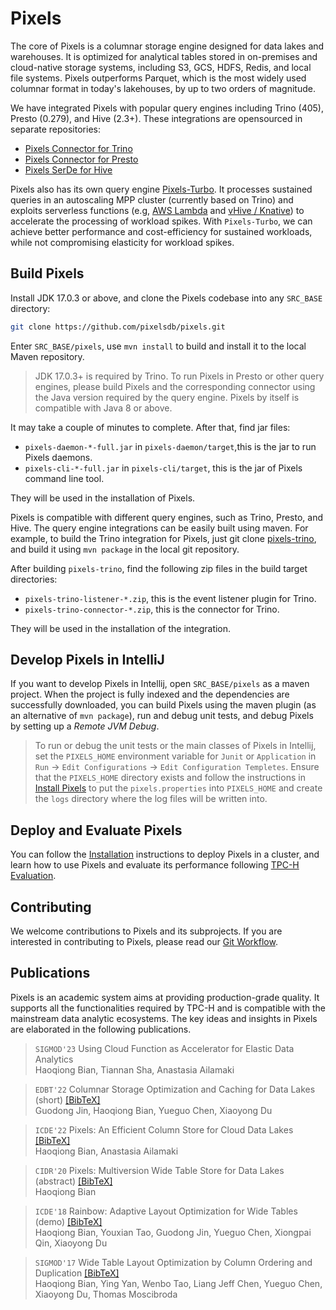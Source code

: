Pixels
=======

The core of Pixels is a columnar storage engine designed for data lakes and warehouses.
It is optimized for analytical tables stored in on-premises and cloud-native storage systems,
including S3, GCS, HDFS, Redis, and local file systems.
Pixels outperforms Parquet, which is the most widely used columnar format in today's lakehouses, by up to two orders of magnitude.

We have integrated Pixels with popular query engines including Trino (405), Presto (0.279), and Hive (2.3+). These
integrations are opensourced in separate repositories:
* [Pixels Connector for Trino](https://github.com/pixelsdb/pixels-trino)
* [Pixels Connector for Presto](https://github.com/pixelsdb/pixels-presto)
* [Pixels SerDe for Hive](https://github.com/pixelsdb/pixels-hive)

Pixels also has its own query engine [Pixels-Turbo](pixels-turbo).
It processes sustained queries in an autoscaling MPP cluster (currently based on Trino) and exploits serverless functions 
(e.g, [AWS Lambda](https://aws.amazon.com/lambda/) and [vHive / Knative](https://github.com/vhive-serverless/vHive)) 
to accelerate the processing of workload spikes. With `Pixels-Turbo`, we can achieve better performance and cost-efficiency 
for sustained workloads, while not compromising elasticity for workload spikes.


## Build Pixels

Install JDK 17.0.3 or above, and clone the Pixels codebase into any `SRC_BASE` directory:
```bash
git clone https://github.com/pixelsdb/pixels.git
```
Enter `SRC_BASE/pixels`, use `mvn install` to build and install it to the local Maven repository.
> JDK 17.0.3+ is required by Trino. To run Pixels in Presto or other query engines, please build Pixels and the corresponding connector
> using the Java version required by the query engine. Pixels by itself is compatible with Java 8 or above.

It may take a couple of minutes to complete. After that, find jar files:
* `pixels-daemon-*-full.jar` in `pixels-daemon/target`,this is the jar to run Pixels daemons.
* `pixels-cli-*-full.jar` in `pixels-cli/target`, this is the jar of Pixels command line tool.

They will be used in the installation of Pixels.

Pixels is compatible with different query engines, such as Trino, Presto, and Hive.
The query engine integrations can be easily built using maven.
For example, to build the Trino integration for Pixels, just git clone [pixels-trino](https://github.com/pixelsdb/pixels-trino), 
and build it using `mvn package` in the local git repository.

After building `pixels-trino`, find the following zip files in the build target directories:
* `pixels-trino-listener-*.zip`, this is the event listener plugin for Trino.
* `pixels-trino-connector-*.zip`, this is the connector for Trino.

They will be used in the installation of the integration.


## Develop Pixels in IntelliJ

If you want to develop Pixels in Intellij, open `SRC_BASE/pixels` as a maven project.
When the project is fully indexed and the dependencies are successfully downloaded, 
you can build Pixels using the maven plugin (as an alternative of `mvn package`), run and debug unit tests, and debug Pixels by
setting up a *Remote JVM Debug*.

> To run or debug the unit tests or the main classes of Pixels in Intellij, set the `PIXELS_HOME` environment
> variable for `Junit` or `Application` in `Run` -> `Edit Configurations` -> `Edit Configuration Templetes`.
> Ensure that the `PIXELS_HOME` directory exists and follow the instructions in [Install Pixels](docs/INSTALL.md#install-pixels) to put
> the `pixels.properties` into `PIXELS_HOME` and create the `logs` directory where the log files will be
> written into.


## Deploy and Evaluate Pixels

You can follow the [Installation](docs/INSTALL.md) instructions to deploy Pixels in a cluster,
and learn how to use Pixels and evaluate its performance following [TPC-H Evaluation](docs/TPC-H.md).


## Contributing

We welcome contributions to Pixels and its subprojects. If you are interested in contributing to Pixels, 
please read our [Git Workflow](https://github.com/pixelsdb/pixels/wiki/Git-Workflow).


## Publications

Pixels is an academic system aims at providing production-grade quality. It supports all the functionalities required by TPC-H and
is compatible with the mainstream data analytic ecosystems.
The key ideas and insights in Pixels are elaborated in the following publications.

> `SIGMOD'23` Using Cloud Function as Accelerator for Elastic Data Analytics\
> Haoqiong Bian, Tiannan Sha, Anastasia Ailamaki

> `EDBT'22` Columnar Storage Optimization and Caching for Data Lakes (short) [[BibTeX]](https://dblp.org/rec/conf/edbt/JinBC022.html?view=bibtex)\
> Guodong Jin, Haoqiong Bian, Yueguo Chen, Xiaoyong Du

> `ICDE'22` Pixels: An Efficient Column Store for Cloud Data Lakes [[BibTeX]](https://dblp.org/rec/conf/icde/BianA22.html?view=bibtex)\
> Haoqiong Bian, Anastasia Ailamaki

> `CIDR'20` Pixels: Multiversion Wide Table Store for Data Lakes (abstract) [[BibTeX]](https://dblp.org/rec/conf/cidr/Bian20.html?view=bibtex)\
> Haoqiong Bian

> `ICDE'18` Rainbow: Adaptive Layout Optimization for Wide Tables (demo) [[BibTeX]](https://dblp.org/rec/conf/icde/BianTJCQD18.html?view=bibtex)\
> Haoqiong Bian, Youxian Tao, Guodong Jin, Yueguo Chen, Xiongpai Qin, Xiaoyong Du

> `SIGMOD'17` Wide Table Layout Optimization by Column Ordering and Duplication [[BibTeX]](https://dblp.org/rec/conf/sigmod/BianYTCCDM17.html?view=bibtex)\
> Haoqiong Bian, Ying Yan, Wenbo Tao, Liang Jeff Chen, Yueguo Chen, Xiaoyong Du, Thomas Moscibroda
